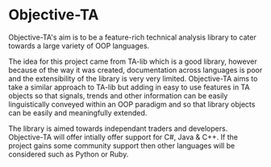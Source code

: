 # Objective-TA                                                                       
Objective-TA's aim is to be a feature-rich technical analysis library to cater towards a large variety of OOP languages.

The idea for this project came from TA-lib which is a good library, however because of the way it was created, documentation across languages is poor and the extensibility of the library is very very limited. Objective-TA aims to take a similar approach to TA-lib but adding in easy to use features in TA objects so that signals, trends and other information can be easily linguistically conveyed within an OOP paradigm and so that library objects can be easily and meaningfully extended.

The library is aimed towards independant traders and developers. Objective-TA will offer intially offer support for C#, Java & C++. If the project gains some community support then other languages will be considered such as Python or Ruby.

